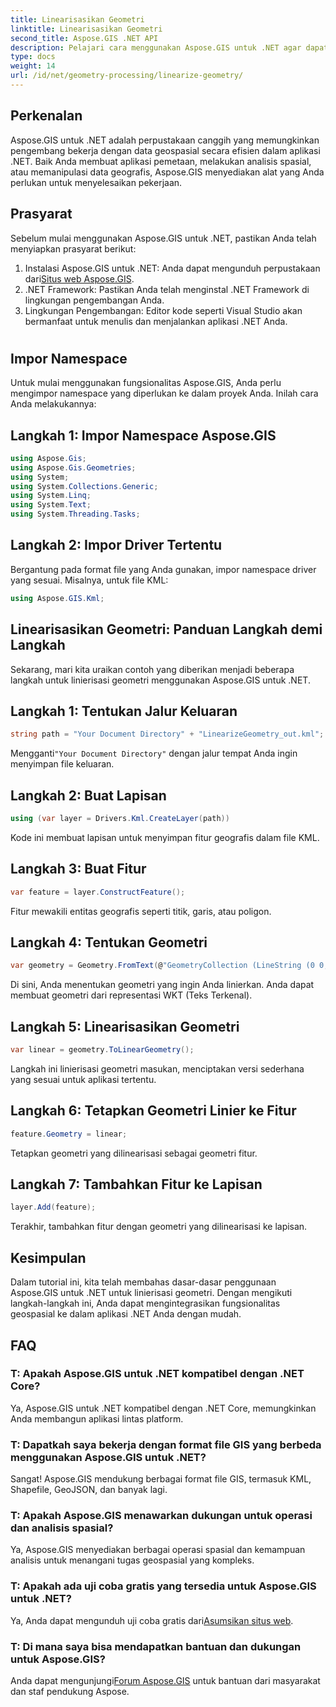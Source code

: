 ```yaml
---
title: Linearisasikan Geometri
linktitle: Linearisasikan Geometri
second_title: Aspose.GIS .NET API
description: Pelajari cara menggunakan Aspose.GIS untuk .NET agar dapat bekerja secara efisien dengan data geospasial, melakukan analisis spasial, dan memanipulasi geografis dalam aplikasi .NET Anda.
type: docs
weight: 14
url: /id/net/geometry-processing/linearize-geometry/
---
```

## Perkenalan
Aspose.GIS untuk .NET adalah perpustakaan canggih yang memungkinkan pengembang bekerja dengan data geospasial secara efisien dalam aplikasi .NET. Baik Anda membuat aplikasi pemetaan, melakukan analisis spasial, atau memanipulasi data geografis, Aspose.GIS menyediakan alat yang Anda perlukan untuk menyelesaikan pekerjaan.
## Prasyarat
Sebelum mulai menggunakan Aspose.GIS untuk .NET, pastikan Anda telah menyiapkan prasyarat berikut:
1. Instalasi Aspose.GIS untuk .NET: Anda dapat mengunduh perpustakaan dari[Situs web Aspose.GIS](https://releases.aspose.com/gis/net/).
2. .NET Framework: Pastikan Anda telah menginstal .NET Framework di lingkungan pengembangan Anda.
3. Lingkungan Pengembangan: Editor kode seperti Visual Studio akan bermanfaat untuk menulis dan menjalankan aplikasi .NET Anda.
#
## Impor Namespace
Untuk mulai menggunakan fungsionalitas Aspose.GIS, Anda perlu mengimpor namespace yang diperlukan ke dalam proyek Anda. Inilah cara Anda melakukannya:
## Langkah 1: Impor Namespace Aspose.GIS
```csharp
using Aspose.Gis;
using Aspose.Gis.Geometries;
using System;
using System.Collections.Generic;
using System.Linq;
using System.Text;
using System.Threading.Tasks;
```
## Langkah 2: Impor Driver Tertentu
Bergantung pada format file yang Anda gunakan, impor namespace driver yang sesuai. Misalnya, untuk file KML:
```csharp
using Aspose.GIS.Kml;
```
## Linearisasikan Geometri: Panduan Langkah demi Langkah
Sekarang, mari kita uraikan contoh yang diberikan menjadi beberapa langkah untuk linierisasi geometri menggunakan Aspose.GIS untuk .NET.
## Langkah 1: Tentukan Jalur Keluaran
```csharp
string path = "Your Document Directory" + "LinearizeGeometry_out.kml";
```
 Mengganti`"Your Document Directory"` dengan jalur tempat Anda ingin menyimpan file keluaran.
## Langkah 2: Buat Lapisan
```csharp
using (var layer = Drivers.Kml.CreateLayer(path))
```
Kode ini membuat lapisan untuk menyimpan fitur geografis dalam file KML.
## Langkah 3: Buat Fitur
```csharp
var feature = layer.ConstructFeature();
```
Fitur mewakili entitas geografis seperti titik, garis, atau poligon.
## Langkah 4: Tentukan Geometri
```csharp
var geometry = Geometry.FromText(@"GeometryCollection (LineString (0 0, 1 1, 2 0),CompoundCurve ((4 0, 5 1), CircularString (5 1, 6 2, 7 1)))");
```
Di sini, Anda menentukan geometri yang ingin Anda linierkan. Anda dapat membuat geometri dari representasi WKT (Teks Terkenal).
## Langkah 5: Linearisasikan Geometri
```csharp
var linear = geometry.ToLinearGeometry();
```
Langkah ini linierisasi geometri masukan, menciptakan versi sederhana yang sesuai untuk aplikasi tertentu.
## Langkah 6: Tetapkan Geometri Linier ke Fitur
```csharp
feature.Geometry = linear;
```
Tetapkan geometri yang dilinearisasi sebagai geometri fitur.
## Langkah 7: Tambahkan Fitur ke Lapisan
```csharp
layer.Add(feature);
```
Terakhir, tambahkan fitur dengan geometri yang dilinearisasi ke lapisan.

## Kesimpulan
Dalam tutorial ini, kita telah membahas dasar-dasar penggunaan Aspose.GIS untuk .NET untuk linierisasi geometri. Dengan mengikuti langkah-langkah ini, Anda dapat mengintegrasikan fungsionalitas geospasial ke dalam aplikasi .NET Anda dengan mudah.
## FAQ
### T: Apakah Aspose.GIS untuk .NET kompatibel dengan .NET Core?
Ya, Aspose.GIS untuk .NET kompatibel dengan .NET Core, memungkinkan Anda membangun aplikasi lintas platform.
### T: Dapatkah saya bekerja dengan format file GIS yang berbeda menggunakan Aspose.GIS untuk .NET?
Sangat! Aspose.GIS mendukung berbagai format file GIS, termasuk KML, Shapefile, GeoJSON, dan banyak lagi.
### T: Apakah Aspose.GIS menawarkan dukungan untuk operasi dan analisis spasial?
Ya, Aspose.GIS menyediakan berbagai operasi spasial dan kemampuan analisis untuk menangani tugas geospasial yang kompleks.
### T: Apakah ada uji coba gratis yang tersedia untuk Aspose.GIS untuk .NET?
 Ya, Anda dapat mengunduh uji coba gratis dari[Asumsikan situs web](https://releases.aspose.com/).
### T: Di mana saya bisa mendapatkan bantuan dan dukungan untuk Aspose.GIS?
 Anda dapat mengunjungi[Forum Aspose.GIS](https://forum.aspose.com/c/gis/33) untuk bantuan dari masyarakat dan staf pendukung Aspose.